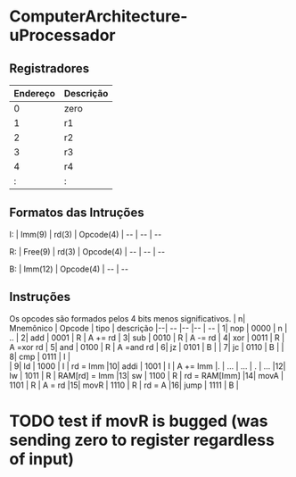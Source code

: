 # ComputerArchitecture-uProcessador


## Registradores

| Endereço | Descrição
| -        | - 
| 0        | zero
| 1        | r1
| 2        | r2
| 3        | r3
| 4        | r4
| :        | :


## Formatos das Intruções
I: 
| Imm(9)  | rd(3) | Opcode(4)
| --      | --    | --

R:
| Free(9) | rd(3) | Opcode(4)
| --      | --    | --    

B:
| Imm(12) | Opcode(4)
| --      | --

## Instruções

Os opcodes são formados pelos 4 bits menos significativos. 
| n| Mnemônico | Opcode | tipo | descrição
|--| --        |--      |--    | --
| 1| nop       | 0000   | n    | ..
| 2| add       | 0001   | R    | A += rd
| 3| sub       | 0010   | R    | A -= rd
| 4| xor       | 0011   | R    | A =xor rd
| 5| and       | 0100   | R    | A =and rd
| 6| jz        | 0101   | B    | 
| 7| jc        | 0110   | B    |
| 8| cmp       | 0111   | I    |    
| 9| ld        | 1000   | I    | rd = Imm
|10| addi      | 1001   | I    | A += Imm
|. | ...       | ...    | .    | ...
|12| lw        | 1011   | R    | RAM[rd] = Imm 
|13| sw        | 1100   | R    | rd = RAM[Imm] 
|14| movA      | 1101   | R    | A = rd
|15| movR      | 1110   | R    | rd = A
|16| jump      | 1111   | B    |

# TODO test if movR is bugged (was sending zero to register regardless of input)

